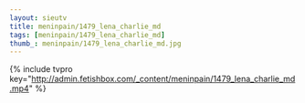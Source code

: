 ```yaml
--- 
layout: sieutv
title: meninpain/1479_lena_charlie_md
tags: [meninpain/1479_lena_charlie_md]
thumb_: meninpain/1479_lena_charlie_md.jpg
---
```

{% include tvpro key="http://admin.fetishbox.com/_content/meninpain/1479_lena_charlie_md.mp4" %} 
